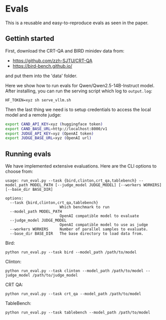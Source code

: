# Evals

This is a reusable and easy-to-reproduce evals as seen in the paper.

## Gettinh started

First, download the CRT-QA and BIRD minidev data from:

- https://github.com/zzh-SJTU/CRT-QA
- https://bird-bench.github.io/

and put them into the 'data' folder.

Here we show how to run evals for Qwen/Qwen2.5-14B-Instruct model. After installing, you can run the serving script which log to `output.log`:

```
HF_TOKEN=xyz sh serve_vllm.sh
```

Then the last thing we need is to setup credentials to access the local model and a remote judge:

```bash
export CAND_API_KEY=xyz (huggingface token)
export CAND_BASE_URL=http://localhost:8000/v1
export JUDGE_API_KEY=xyz (OpenAI token)
export JUDGE_BASE_URL=xyz (OpenAI url)
```

## Running evals

We have implemented extensive evaluations. Here are the CLI options to choose from:

```
usage: run_eval.py --task {bird,clinton,crt_qa,tablebench} --model_path MODEL_PATH [--judge_model JUDGE_MODEL] [--workers WORKERS] [--base_dir BASE_DIR]

options:
  --task {bird,clinton,crt_qa,tablebench}
                        Which benchmark to run
  --model_path MODEL_PATH
                        OpenAI compatible model to evaluate
  --judge_model JUDGE_MODEL
                        OpenAI compatible model to use as judge
  --workers WORKERS     Number of parallel samples to evaluate.
  --base_dir BASE_DIR   The base directory to load data from.
```


Bird:

```
python run_eval.py --task bird --model_path /path/to/model
```

Clinton:

```
python run_eval.py --task clinton --model_path /path/to/model --judge_model /path/to/judge_model
```

CRT QA:

```
python run_eval.py --task crt_qa --model_path /path/to/model
```

TableBench:

```
python run_eval.py --task tablebench --model_path /path/to/model
```
